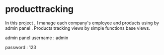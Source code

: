 # producttracking

In this project , I manage each company's employee and products using by admin panel . Products tracking views by simple functions base views. 


admin panel username : admin


password : 123